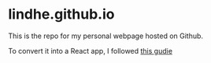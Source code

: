 # lindhe.github.io

This is the repo for my personal webpage hosted on Github.

To convert it into a React app, I followed [this gudie](https://medium.com/technoetics/create-a-developer-portfolio-using-reactjs-d34ea1bfb18e)

